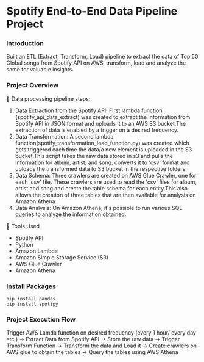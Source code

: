 # Spotify End-to-End Data Pipeline Project

### Introduction
Built an ETL (Extract, Transform, Load) pipeline to extract the data of Top 50 Global songs from Spotify API on AWS, transform, load and analyze the same for valuable insights. 

### Project Overview

🔸 Data processing pipeline steps:

1. Data Extraction from the Spotify API:
   First lambda function (spotify_api_data_extract) was created to extract the information from Spotify API in JSON format and uploads it to an AWS S3 bucket.The extraction of data is 
   enabled by a trigger on a desired frequency.
2. Data Transformation:
   A second lambda function(spotify_transformation_load_function.py) was created which gets triggered each time the data/a new element is uploaded in the S3 bucket.This script takes the 
   raw data stored in s3 and pulls the information for album, artist, and song, converts it to 'csv' format and uploads the transformed data to S3 bucket in the respective folders.
3. Data Schema:
   Three crawlers are created on AWS Glue Crawler, one for each 'csv' file. These crawlers are used to read the 'csv' files for album, artist and song and create the table schema for 
   each entity.This also allows the creation of three tables that are then available for analysis on Amazon Athena.
4. Data Analysis: On Amazon Athena, it's possible to run various SQL queries to analyze the information obtained.

🔸 Tools Used 

- Spotify API 
- Python 
- Amazon Lambda 
- Amazon Simple Storage Service (S3) 
- AWS Glue Crawler 
- Amazon Athena

### Install Packages
```
pip install pandas
pip install spotipy
```

### Project Execution Flow

Trigger AWS Lamda function on desired frequency (every 1 hour/ every day etc.) -> Extract Data from Spotify API -> Store the raw data -> Trigger Transform Function -> Transform the data and Load it -> Create crawlers on AWS glue to obtain the tables -> Query the tables using AWS Athena


